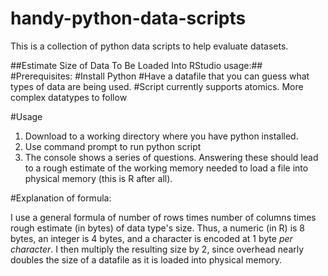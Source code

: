 # handy-python-data-scripts
This is a collection of python data scripts to help evaluate datasets. 

##Estimate Size of Data To Be Loaded Into RStudio usage:##
#Prerequisites: 
  #Install Python
  #Have a datafile that you can guess what types of data are being used. 
  #Script currently supports atomics. More complex datatypes to follow
  
  #Usage
  1. Download to a working directory where you have python installed.
  2. Use command prompt to run python script
  3. The console shows a series of questions. Answering these should lead to a rough estimate of the working memory needed to load a file into physical memory (this is R after all).
  
  #Explanation of formula:
  
  I use a general formula of number of rows times number of columns times rough estimate (in bytes) of data type's size. Thus, a numeric (in R) is 8 bytes, an integer is 4 bytes, and a character is encoded at 1 byte *per character*. I then multiply the resulting size by 2, since overhead nearly doubles the size of a datafile as it is loaded into physical memory.
